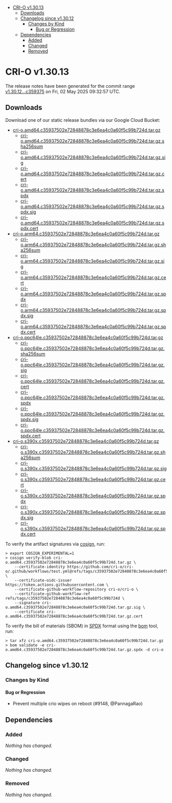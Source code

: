 - [CRI-O v1.30.13](#cri-o-v13013)
  - [Downloads](#downloads)
  - [Changelog since v1.30.12](#changelog-since-v13012)
    - [Changes by Kind](#changes-by-kind)
      - [Bug or Regression](#bug-or-regression)
  - [Dependencies](#dependencies)
    - [Added](#added)
    - [Changed](#changed)
    - [Removed](#removed)

# CRI-O v1.30.13

The release notes have been generated for the commit range
[v1.30.12...c359375](https://github.com/cri-o/cri-o/compare/v1.30.12...v1.30.13) on Fri, 02 May 2025 09:32:57 UTC.

## Downloads

Download one of our static release bundles via our Google Cloud Bucket:

- [cri-o.amd64.c35937502e72848878c3e6ea4c0a60f5c99b724d.tar.gz](https://storage.googleapis.com/cri-o/artifacts/cri-o.amd64.c35937502e72848878c3e6ea4c0a60f5c99b724d.tar.gz)
  - [cri-o.amd64.c35937502e72848878c3e6ea4c0a60f5c99b724d.tar.gz.sha256sum](https://storage.googleapis.com/cri-o/artifacts/cri-o.amd64.c35937502e72848878c3e6ea4c0a60f5c99b724d.tar.gz.sha256sum)
  - [cri-o.amd64.c35937502e72848878c3e6ea4c0a60f5c99b724d.tar.gz.sig](https://storage.googleapis.com/cri-o/artifacts/cri-o.amd64.c35937502e72848878c3e6ea4c0a60f5c99b724d.tar.gz.sig)
  - [cri-o.amd64.c35937502e72848878c3e6ea4c0a60f5c99b724d.tar.gz.cert](https://storage.googleapis.com/cri-o/artifacts/cri-o.amd64.c35937502e72848878c3e6ea4c0a60f5c99b724d.tar.gz.cert)
  - [cri-o.amd64.c35937502e72848878c3e6ea4c0a60f5c99b724d.tar.gz.spdx](https://storage.googleapis.com/cri-o/artifacts/cri-o.amd64.c35937502e72848878c3e6ea4c0a60f5c99b724d.tar.gz.spdx)
  - [cri-o.amd64.c35937502e72848878c3e6ea4c0a60f5c99b724d.tar.gz.spdx.sig](https://storage.googleapis.com/cri-o/artifacts/cri-o.amd64.c35937502e72848878c3e6ea4c0a60f5c99b724d.tar.gz.spdx.sig)
  - [cri-o.amd64.c35937502e72848878c3e6ea4c0a60f5c99b724d.tar.gz.spdx.cert](https://storage.googleapis.com/cri-o/artifacts/cri-o.amd64.c35937502e72848878c3e6ea4c0a60f5c99b724d.tar.gz.spdx.cert)
- [cri-o.arm64.c35937502e72848878c3e6ea4c0a60f5c99b724d.tar.gz](https://storage.googleapis.com/cri-o/artifacts/cri-o.arm64.c35937502e72848878c3e6ea4c0a60f5c99b724d.tar.gz)
  - [cri-o.arm64.c35937502e72848878c3e6ea4c0a60f5c99b724d.tar.gz.sha256sum](https://storage.googleapis.com/cri-o/artifacts/cri-o.arm64.c35937502e72848878c3e6ea4c0a60f5c99b724d.tar.gz.sha256sum)
  - [cri-o.arm64.c35937502e72848878c3e6ea4c0a60f5c99b724d.tar.gz.sig](https://storage.googleapis.com/cri-o/artifacts/cri-o.arm64.c35937502e72848878c3e6ea4c0a60f5c99b724d.tar.gz.sig)
  - [cri-o.arm64.c35937502e72848878c3e6ea4c0a60f5c99b724d.tar.gz.cert](https://storage.googleapis.com/cri-o/artifacts/cri-o.arm64.c35937502e72848878c3e6ea4c0a60f5c99b724d.tar.gz.cert)
  - [cri-o.arm64.c35937502e72848878c3e6ea4c0a60f5c99b724d.tar.gz.spdx](https://storage.googleapis.com/cri-o/artifacts/cri-o.arm64.c35937502e72848878c3e6ea4c0a60f5c99b724d.tar.gz.spdx)
  - [cri-o.arm64.c35937502e72848878c3e6ea4c0a60f5c99b724d.tar.gz.spdx.sig](https://storage.googleapis.com/cri-o/artifacts/cri-o.arm64.c35937502e72848878c3e6ea4c0a60f5c99b724d.tar.gz.spdx.sig)
  - [cri-o.arm64.c35937502e72848878c3e6ea4c0a60f5c99b724d.tar.gz.spdx.cert](https://storage.googleapis.com/cri-o/artifacts/cri-o.arm64.c35937502e72848878c3e6ea4c0a60f5c99b724d.tar.gz.spdx.cert)
- [cri-o.ppc64le.c35937502e72848878c3e6ea4c0a60f5c99b724d.tar.gz](https://storage.googleapis.com/cri-o/artifacts/cri-o.ppc64le.c35937502e72848878c3e6ea4c0a60f5c99b724d.tar.gz)
  - [cri-o.ppc64le.c35937502e72848878c3e6ea4c0a60f5c99b724d.tar.gz.sha256sum](https://storage.googleapis.com/cri-o/artifacts/cri-o.ppc64le.c35937502e72848878c3e6ea4c0a60f5c99b724d.tar.gz.sha256sum)
  - [cri-o.ppc64le.c35937502e72848878c3e6ea4c0a60f5c99b724d.tar.gz.sig](https://storage.googleapis.com/cri-o/artifacts/cri-o.ppc64le.c35937502e72848878c3e6ea4c0a60f5c99b724d.tar.gz.sig)
  - [cri-o.ppc64le.c35937502e72848878c3e6ea4c0a60f5c99b724d.tar.gz.cert](https://storage.googleapis.com/cri-o/artifacts/cri-o.ppc64le.c35937502e72848878c3e6ea4c0a60f5c99b724d.tar.gz.cert)
  - [cri-o.ppc64le.c35937502e72848878c3e6ea4c0a60f5c99b724d.tar.gz.spdx](https://storage.googleapis.com/cri-o/artifacts/cri-o.ppc64le.c35937502e72848878c3e6ea4c0a60f5c99b724d.tar.gz.spdx)
  - [cri-o.ppc64le.c35937502e72848878c3e6ea4c0a60f5c99b724d.tar.gz.spdx.sig](https://storage.googleapis.com/cri-o/artifacts/cri-o.ppc64le.c35937502e72848878c3e6ea4c0a60f5c99b724d.tar.gz.spdx.sig)
  - [cri-o.ppc64le.c35937502e72848878c3e6ea4c0a60f5c99b724d.tar.gz.spdx.cert](https://storage.googleapis.com/cri-o/artifacts/cri-o.ppc64le.c35937502e72848878c3e6ea4c0a60f5c99b724d.tar.gz.spdx.cert)
- [cri-o.s390x.c35937502e72848878c3e6ea4c0a60f5c99b724d.tar.gz](https://storage.googleapis.com/cri-o/artifacts/cri-o.s390x.c35937502e72848878c3e6ea4c0a60f5c99b724d.tar.gz)
  - [cri-o.s390x.c35937502e72848878c3e6ea4c0a60f5c99b724d.tar.gz.sha256sum](https://storage.googleapis.com/cri-o/artifacts/cri-o.s390x.c35937502e72848878c3e6ea4c0a60f5c99b724d.tar.gz.sha256sum)
  - [cri-o.s390x.c35937502e72848878c3e6ea4c0a60f5c99b724d.tar.gz.sig](https://storage.googleapis.com/cri-o/artifacts/cri-o.s390x.c35937502e72848878c3e6ea4c0a60f5c99b724d.tar.gz.sig)
  - [cri-o.s390x.c35937502e72848878c3e6ea4c0a60f5c99b724d.tar.gz.cert](https://storage.googleapis.com/cri-o/artifacts/cri-o.s390x.c35937502e72848878c3e6ea4c0a60f5c99b724d.tar.gz.cert)
  - [cri-o.s390x.c35937502e72848878c3e6ea4c0a60f5c99b724d.tar.gz.spdx](https://storage.googleapis.com/cri-o/artifacts/cri-o.s390x.c35937502e72848878c3e6ea4c0a60f5c99b724d.tar.gz.spdx)
  - [cri-o.s390x.c35937502e72848878c3e6ea4c0a60f5c99b724d.tar.gz.spdx.sig](https://storage.googleapis.com/cri-o/artifacts/cri-o.s390x.c35937502e72848878c3e6ea4c0a60f5c99b724d.tar.gz.spdx.sig)
  - [cri-o.s390x.c35937502e72848878c3e6ea4c0a60f5c99b724d.tar.gz.spdx.cert](https://storage.googleapis.com/cri-o/artifacts/cri-o.s390x.c35937502e72848878c3e6ea4c0a60f5c99b724d.tar.gz.spdx.cert)

To verify the artifact signatures via [cosign](https://github.com/sigstore/cosign), run:

```console
> export COSIGN_EXPERIMENTAL=1
> cosign verify-blob cri-o.amd64.c35937502e72848878c3e6ea4c0a60f5c99b724d.tar.gz \
    --certificate-identity https://github.com/cri-o/cri-o/.github/workflows/test.yml@refs/tags/c35937502e72848878c3e6ea4c0a60f5c99b724d \
    --certificate-oidc-issuer https://token.actions.githubusercontent.com \
    --certificate-github-workflow-repository cri-o/cri-o \
    --certificate-github-workflow-ref refs/tags/c35937502e72848878c3e6ea4c0a60f5c99b724d \
    --signature cri-o.amd64.c35937502e72848878c3e6ea4c0a60f5c99b724d.tar.gz.sig \
    --certificate cri-o.amd64.c35937502e72848878c3e6ea4c0a60f5c99b724d.tar.gz.cert
```

To verify the bill of materials (SBOM) in [SPDX](https://spdx.org) format using the [bom](https://sigs.k8s.io/bom) tool, run:

```console
> tar xfz cri-o.amd64.c35937502e72848878c3e6ea4c0a60f5c99b724d.tar.gz
> bom validate -e cri-o.amd64.c35937502e72848878c3e6ea4c0a60f5c99b724d.tar.gz.spdx -d cri-o
```

## Changelog since v1.30.12

### Changes by Kind

#### Bug or Regression
 - Prevent multiple crio wipes on reboot (#9148, @PannagaRao)

## Dependencies

### Added
_Nothing has changed._

### Changed
_Nothing has changed._

### Removed
_Nothing has changed._
